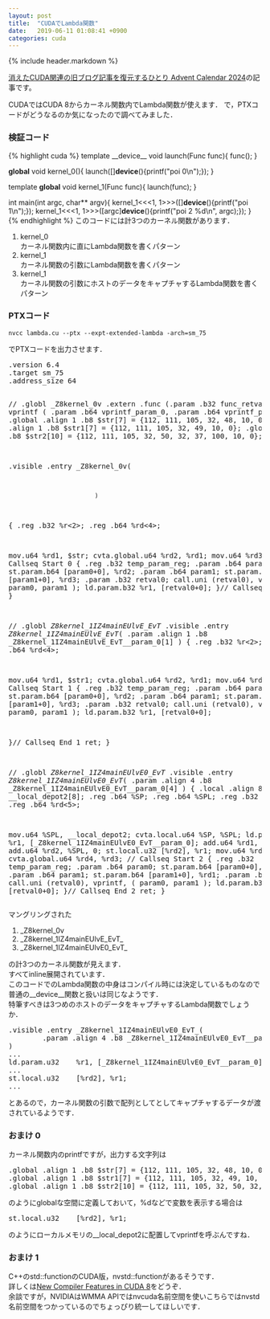 ```yaml
---
layout: post
title:  "CUDAでLambda関数"
date:   2019-06-11 01:08:41 +0900
categories: cuda
---
```


{% include header.markdown %}

<a href="https://adventar.org/calendars/10896">消えたCUDA関連の旧ブログ記事を復元するひとり Advent Calendar 2024</a>の記事です。

CUDAではCUDA 8からカーネル関数内でLambda関数が使えます．
で，PTXコードがどうなるのか気になったので調べてみました．

<h3>検証コード</h3>
{% highlight cuda %}
template <class Func>
__device__ void launch(Func func){
  func();
}

__global__ void kernel_0(){
  launch([]__device__(){printf("poi 0\n");});
}

template <class Func>
__global__ void kernel_1(Func func){
  launch(func);
}


int main(int argc, char** argv){
  kernel_1<<<1, 1>>>([]__device__(){printf("poi 1\n");});
  kernel_1<<<1, 1>>>([argc]__device__(){printf("poi 2 %d\n", argc);});
}
{% endhighlight %}
このコードには計3つのカーネル関数があります．
<ol>
    <li>kernel_0<br>カーネル関数内に直にLambda関数を書くパターン</li>
    <li>kernel_1<br>カーネル関数の引数にLambda関数を書くパターン</li>
    <li>kernel_1<br>カーネル関数の引数にホストのデータをキャプチャするLambda関数を書くパターン</li>
</ol>

<h3>PTXコード</h3>
<pre class="code"><code>nvcc lambda.cu --ptx --expt-extended-lambda -arch=sm_75</code></pre>でPTXコードを出力させます．
<pre>
.version 6.4
.target sm_75
.address_size 64

// .globl	_Z8kernel_0v
.extern .func  (.param .b32 func_retval0) vprintf
(
    .param .b64 vprintf_param_0,
    .param .b64 vprintf_param_1
    )
  ;
.global .align 1 .b8 $str[7] = {112, 111, 105, 32, 48, 10, 0};
.global .align 1 .b8 $str1[7] = {112, 111, 105, 32, 49, 10, 0};
.global .align 1 .b8 $str2[10] = {112, 111, 105, 32, 50, 32, 37, 100, 10, 0};

.visible .entry _Z8kernel_0v(

                            )
{
  .reg .b32 	%r<2>;
  .reg .b64 	%rd<4>;

  mov.u64 	%rd1, $str;
  cvta.global.u64 	%rd2, %rd1;
  mov.u64 	%rd3, 0;
  // Callseq Start 0
  {
    .reg .b32 temp_param_reg;
    .param .b64 param0;
    st.param.b64	[param0+0], %rd2;
    .param .b64 param1;
    st.param.b64	[param1+0], %rd3;
    .param .b32 retval0;
    call.uni (retval0),
        vprintf,
        (
            param0,
            param1
        );
    ld.param.b32	%r1, [retval0+0];
  }// Callseq End 0
  ret;
}

// .globl	_Z8kernel_1IZ4mainEUlvE_EvT_
.visible .entry _Z8kernel_1IZ4mainEUlvE_EvT_(
    .param .align 1 .b8 _Z8kernel_1IZ4mainEUlvE_EvT__param_0[1]
    )
{
  .reg .b32 	%r<2>;
  .reg .b64 	%rd<4>;

  mov.u64 	%rd1, $str1;
  cvta.global.u64 	%rd2, %rd1;
  mov.u64 	%rd3, 0;
  // Callseq Start 1
  {
    .reg .b32 temp_param_reg;
    .param .b64 param0;
    st.param.b64	[param0+0], %rd2;
    .param .b64 param1;
    st.param.b64	[param1+0], %rd3;
    .param .b32 retval0;
    call.uni (retval0),
        vprintf,
        (
            param0,
            param1
        );
    ld.param.b32	%r1, [retval0+0];

  }// Callseq End 1
  ret;
}

// .globl	_Z8kernel_1IZ4mainEUlvE0_EvT_
.visible .entry _Z8kernel_1IZ4mainEUlvE0_EvT_(
    .param .align 4 .b8 _Z8kernel_1IZ4mainEUlvE0_EvT__param_0[4]
    )
{
  .local .align 8 .b8 	__local_depot2[8];
  .reg .b64 	%SP;
  .reg .b64 	%SPL;
  .reg .b32 	%r<3>;
  .reg .b64 	%rd<5>;

  mov.u64 	%SPL, __local_depot2;
  cvta.local.u64 	%SP, %SPL;
  ld.param.u32 	%r1, [_Z8kernel_1IZ4mainEUlvE0_EvT__param_0];
  add.u64 	%rd1, %SP, 0;
  add.u64 	%rd2, %SPL, 0;
  st.local.u32 	[%rd2], %r1;
  mov.u64 	%rd3, $str2;
  cvta.global.u64 	%rd4, %rd3;
  // Callseq Start 2
  {
    .reg .b32 temp_param_reg;
    .param .b64 param0;
    st.param.b64	[param0+0], %rd4;
    .param .b64 param1;
    st.param.b64	[param1+0], %rd1;
    .param .b32 retval0;
    call.uni (retval0),
        vprintf,
        (
            param0,
            param1
        );
    ld.param.b32	%r2, [retval0+0];
  }// Callseq End 2
  ret;
}
</pre>

マングリングされた
<ol>
    <li>_Z8kernel_0v</li>
    <li>_Z8kernel_1IZ4mainEUlvE_EvT_</li>
    <li>_Z8kernel_1IZ4mainEUlvE0_EvT_</li>
</ol>
の計3つのカーネル関数が見えます．<br>
すべてinline展開されています．<br>
このコードでのLambda関数の中身はコンパイル時には決定しているものなので普通の__device__関数と扱いは同じなようです．<br>
特筆すべきは3つめのホストのデータをキャプチャするLambda関数でしょうか．<br>
<pre>
.visible .entry _Z8kernel_1IZ4mainEUlvE0_EvT_(
        .param .align 4 .b8 _Z8kernel_1IZ4mainEUlvE0_EvT__param_0[4]
)
...
ld.param.u32    %r1, [_Z8kernel_1IZ4mainEUlvE0_EvT__param_0];
...
st.local.u32    [%rd2], %r1;
...
</pre>
とあるので，カーネル関数の引数で配列としてとしてキャプチャするデータが渡されているようです．<br>

<h3>おまけ 0</h3>
カーネル関数内のprintfですが，出力する文字列は
<pre>.global .align 1 .b8 $str[7] = {112, 111, 105, 32, 48, 10, 0};
.global .align 1 .b8 $str1[7] = {112, 111, 105, 32, 49, 10, 0};
.global .align 1 .b8 $str2[10] = {112, 111, 105, 32, 50, 32, 37, 100, 10, 0};
</pre>
のようにglobalな空間に定義しておいて，%dなどで変数を表示する場合は
<pre>
st.local.u32    [%rd2], %r1;
</pre>
のようにローカルメモリの__local_depot2に配置してvprintfを呼ぶんですね．

<h3>おまけ 1</h3>
C++のstd::functionのCUDA版，nvstd::functionがあるそうです．<br>
詳しくは<a href="https://devblogs.nvidia.com/new-compiler-features-cuda-8/">New Compiler Features in CUDA 8</a>をどうぞ．<br>
余談ですが，NVIDIAはWMMA APIではnvcuda名前空間を使いこちらではnvstd名前空間をつかっているのでちょっぴり統一してほしいです．
